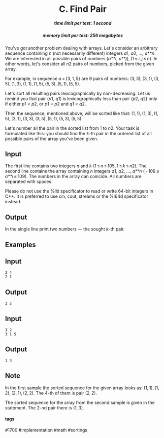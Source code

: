 <h1 style='text-align: center;'> C. Find Pair</h1>

<h5 style='text-align: center;'>time limit per test: 1 second</h5>
<h5 style='text-align: center;'>memory limit per test: 256 megabytes</h5>

You've got another problem dealing with arrays. Let's consider an arbitrary sequence containing *n* (not necessarily different) integers *a*1, *a*2, ..., *a**n*. We are interested in all possible pairs of numbers (*a**i*, *a**j*), (1 ≤ *i*, *j* ≤ *n*). In other words, let's consider all *n*2 pairs of numbers, picked from the given array.

For example, in sequence *a* = {3, 1, 5} are 9 pairs of numbers: (3, 3), (3, 1), (3, 5), (1, 3), (1, 1), (1, 5), (5, 3), (5, 1), (5, 5).

Let's sort all resulting pairs lexicographically by non-decreasing. Let us remind you that pair (*p*1, *q*1) is lexicographically less than pair (*p*2, *q*2) only if either *p*1 < *p*2, or *p*1 = *p*2 and *q*1 < *q*2.

Then the sequence, mentioned above, will be sorted like that: (1, 1), (1, 3), (1, 5), (3, 1), (3, 3), (3, 5), (5, 1), (5, 3), (5, 5)

Let's number all the pair in the sorted list from 1 to *n*2. Your task is formulated like this: you should find the *k*-th pair in the ordered list of all possible pairs of the array you've been given.

## Input

The first line contains two integers *n* and *k* (1 ≤ *n* ≤ 105, 1 ≤ *k* ≤ *n*2). The second line contains the array containing *n* integers *a*1, *a*2, ..., *a**n* ( - 109 ≤ *a**i* ≤ 109). The numbers in the array can coincide. All numbers are separated with spaces.

Please do not use the %lld specificator to read or write 64-bit integers in С++. It is preferred to use cin, cout, streams or the %I64d specificator instead.

## Output

In the single line print two numbers — the sought *k*-th pair.

## Examples

## Input


```
2 4  
2 1  

```
## Output


```
2 2  

```
## Input


```
3 2  
3 1 5  

```
## Output


```
1 3  

```
## Note

In the first sample the sorted sequence for the given array looks as: (1, 1), (1, 2), (2, 1), (2, 2). The 4-th of them is pair (2, 2).

The sorted sequence for the array from the second sample is given in the statement. The 2-nd pair there is (1, 3).



#### tags 

#1700 #implementation #math #sortings 